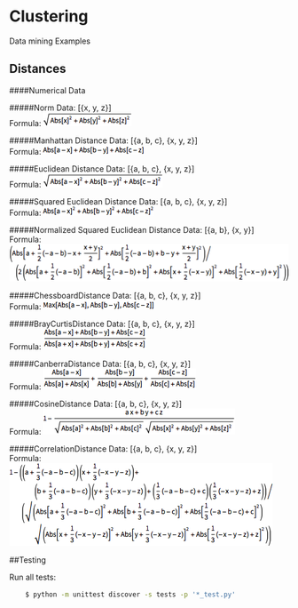 <link href="http://kevinburke.bitbucket.org/markdowncss/markdown.css" rel="stylesheet"></link>

Clustering
==========
Data mining Examples

<h2 class="centered">Distances</h2>

####Numerical Data

#####Norm
  Data:   [{x, y, z}] <br/>
  Formula:  ![alt tag](https://raw.githubusercontent.com/cenkbircanoglu/clustering/master/images/norm.gif)

#####Manhattan Distance
  Data:   [{a, b, c}, {x, y, z}] <br/>
  Formula:  ![alt tag](https://raw.githubusercontent.com/cenkbircanoglu/clustering/master/images/manhattan_distance.gif)


#####Euclidean Distance
  Data:   [{a, b, c}, {x, y, z}] <br/>
  Formula:  ![alt tag](https://raw.githubusercontent.com/cenkbircanoglu/clustering/master/images/euclidean_distance.gif)

#####Squared Euclidean Distance
  Data:   [{a, b, c}, {x, y, z}] <br/>
  Formula:  ![alt tag](https://raw.githubusercontent.com/cenkbircanoglu/clustering/master/images/squared_euclidean_distance.gif)

#####Normalized Squared Euclidean Distance
  Data:   [{a, b}, {x, y}] <br/>
  Formula:  ![alt tag](https://raw.githubusercontent.com/cenkbircanoglu/clustering/master/images/normalized_squared_euclidean_distance.gif)

#####ChessboardDistance
  Data:   [{a, b, c}, {x, y, z}] <br/>
  Formula:  ![alt tag](https://raw.githubusercontent.com/cenkbircanoglu/clustering/master/images/chessboard_distance.gif)

#####BrayCurtisDistance
  Data:   [{a, b, c}, {x, y, z}] <br/>
  Formula:  ![alt tag](https://raw.githubusercontent.com/cenkbircanoglu/clustering/master/images/bray_curtis_distance.gif)

#####CanberraDistance
  Data:   [{a, b, c}, {x, y, z}] <br/>
  Formula:  ![alt tag](https://raw.githubusercontent.com/cenkbircanoglu/clustering/master/images/canberra_distance.gif)

#####CosineDistance
  Data:   [{a, b, c}, {x, y, z}] <br/>
  Formula:  ![alt tag](https://raw.githubusercontent.com/cenkbircanoglu/clustering/master/images/cosine_distance.gif)

#####CorrelationDistance
  Data:   [{a, b, c}, {x, y, z}] <br/>
  Formula:  ![alt tag](https://raw.githubusercontent.com/cenkbircanoglu/clustering/master/images/correlation_distance.gif)


##Testing

Run all tests:
```bash
    $ python -m unittest discover -s tests -p '*_test.py'
```



